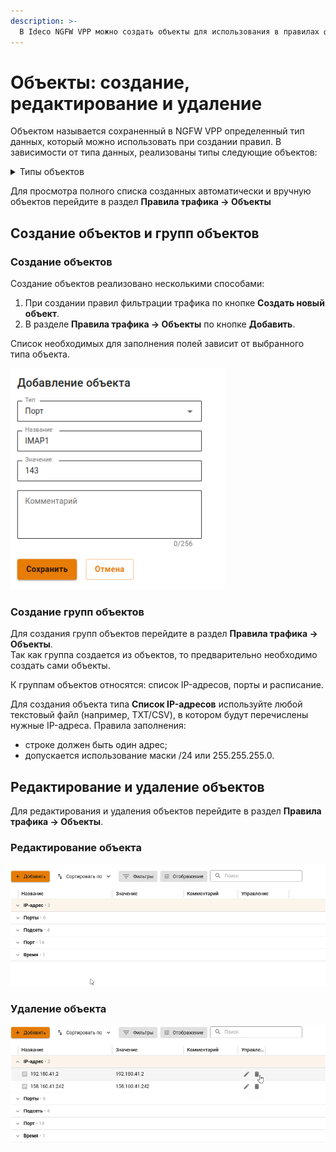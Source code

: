```yaml
---
description: >-
  В Ideco NGFW VPP можно создать объекты для использования в правилах файрвола, предотвращения вторжений и т.д.
---
```


# Объекты: создание, редактирование и удаление

Объектом называется сохраненный в NGFW VPP определенный тип данных, который можно использовать при создании правил. В зависимости от типа данных, реализованы типы следующие объектов:

<details>

<summary>Типы объектов</summary>

* **IP-адрес** - IP-адрес IPv4. Пример: 10.0.0.1;
* **Диапазон IP-адресов** - Диапазон IP-адресов от 1-го до последнего, указанного в диапазоне. Пример: 10.0.0.1-10.0.0.25;
* **Подсеть** - Логический блок IP-адресации. Префикс маршрутизации выражается в нотации CIDR. Пример: 10.0.0.0/24;
* **Домен** - Символьное имя служащее для идентификации объектов в сети Интернет. Пример: ideco.ru;
* **Порт** - Номер порта от 1 до 65535; Пример: 3389;
* **Диапазон портов** - Диапазон портов от 1-го до последнего, указанного в диапазоне. Пример: 1024-65535;
* **Время** - Диапазон времени. Пример: ПН 9:00-18:00 ;
* **Список IP-объектов** - Группа объектов, состоящая из отдельных объектов, таких как IP-адрес, диапазон IP-адресов, подсеть и домен. Пример: 10.0.0.1, 10.0.0.4, 10.0.0.126;
* **Список IP-адресов** - Объект, состоящий из списка IP-адресов. Для создания объекта требуется загрузить любой текстовый файл (например, TXT/CSV). При этом в одной строке должен быть один адрес. Также допускается использование маски /24 или 255.255.255.0
* **Порты** - Группа портов. Пример: 25, 110, 143, 445, 465, 587, 993, 995;
* **Расписание** - Группа диапазонов времени. Пример: ПН 9:00-12:00, ВТ 13:00-18:00;
* **Список стран** - Группа объектов, содержащая GeoIP.

</details>

Для просмотра полного списка созданных автоматически и вручную объектов перейдите в раздел **Правила трафика -> Объекты**

## Создание объектов и групп объектов

### Создание объектов

Создание объектов реализовано несколькими способами:

1. При создании правил фильтрации трафика по кнопке **Создать новый объект**.
2. В разделе **Правила трафика -> Объекты** по кнопке **Добавить**.

Список необходимых для заполнения полей зависит от выбранного типа объекта.

![](/.gitbook/assets/aliases.png)

### Создание групп объектов

Для создания групп объектов перейдите в раздел **Правила трафика -> Объекты**. \
Так как группа создается из объектов, то предварительно необходимо создать сами объекты. 

К группам объектов относятся: список IP-адресов, порты и расписание.

Для создания объекта типа **Список IP-адресов** используйте любой текстовый файл (например, TXT/CSV), в котором будут перечислены нужные IP-адреса. Правила заполнения:
* строке должен быть один адрес;  
* допускается использование маски /24 или 255.255.255.0.

## Редактирование и удаление объектов

Для редактирования и удаления объектов перейдите в раздел **Правила трафика -> Объекты**.

### Редактирование объекта

![](/.gitbook/assets/aliases1.gif)

### Удаление объекта

![](/.gitbook/assets/aliases.gif)